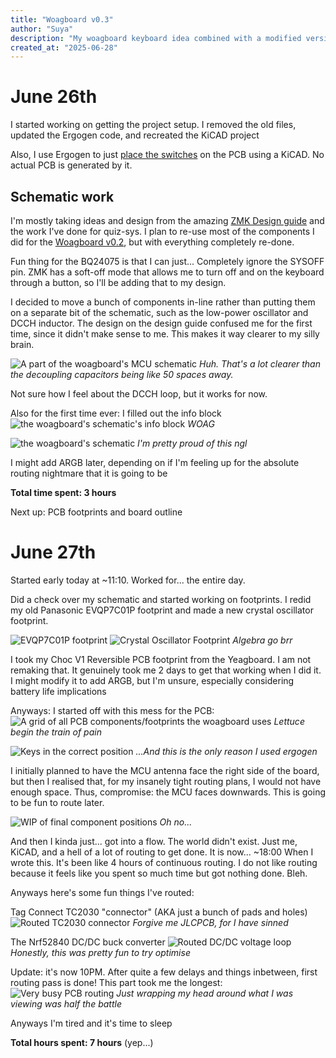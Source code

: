 ```yaml
---
title: "Woagboard v0.3"
author: "Suya"
description: "My woagboard keyboard idea combined with a modified version of the yeagpad's layout."
created_at: "2025-06-28"
---
```


# June 26th

I started working on getting the project setup. I removed the old files, updated the Ergogen code, and recreated the KiCAD project

Also, I use Ergogen to just [place the switches](https://github.com/adamws/kicad-kbplacer) on the PCB using a KiCAD. No actual PCB is generated by it.

## Schematic work

I'm mostly taking ideas and design from the amazing [ZMK Design guide](https://github.com/ebastler/zmk-designguide) and the work I've done for quiz-sys. I plan to re-use most of the components I did for the [Woagboard v0.2](https://github.com/suyashsurya/woagboard/tree/v0.2), but with everything completely re-done.

Fun thing for the BQ24075 is that I can just... Completely ignore the SYSOFF pin. ZMK has a soft-off mode that allows me to turn off and on the keyboard
through a button, so I'll be adding that to my design.

I decided to move a bunch of components in-line rather than putting them on a separate bit of the schematic, such as the low-power oscillator and DCCH inductor.
The design on the design guide confused me for the first time, since it didn't make sense to me. This makes it way clearer to my silly brain.

![A part of the woagboard's MCU schematic](./pictures/journal/june-28-inline.png)
_Huh. That's a lot clearer than the decoupling capacitors being like 50 spaces away._

Not sure how I feel about the DCCH loop, but it works for now.

Also for the first time ever: I filled out the info block
![the woagboard's schematic's info block](./pictures/journal/june-28-info.png)
_WOAG_

![the woagboard's schematic](./pictures/journal/june-28-schematic.png)
_I'm pretty proud of this ngl_

I might add ARGB later, depending on if I'm feeling up for the absolute routing nightmare that it is going to be

**Total time spent: 3 hours**

Next up: PCB footprints and board outline

# June 27th

Started early today at ~11:10. Worked for... the entire day.

Did a check over my schematic and started working on footprints. I redid my old Panasonic EVQP7C01P footprint and made a new crystal oscillator footprint.

![EVQP7C01P footprint](./pictures/journal/june-29-evq.png)
![Crystal Oscillator Footprint](./pictures/journal/june-29-osc.png)
_Algebra go brr_

I took my Choc V1 Reversible PCB footprint from the Yeagboard. I am not remaking that. It genuinely took me 2 days to get that working when I did it.
I might modify it to add ARGB, but I'm unsure, especially considering battery life implications

Anyways: I started off with this mess for the PCB:
![A grid of all PCB components/footprints the woagboard uses](./pictures/journal/june-29-pain.png)
_Lettuce begin the train of pain_


![Keys in the correct position](./pictures/journal/june-29-ergogen.png)
_...And this is the only reason I used ergogen_

I initially planned to have the MCU antenna face the right side of the board, but then I realised that, for my insanely tight routing plans, I would not have enough space.
Thus, compromise: the MCU faces downwards. This is going to be fun to route later.

![WIP of final component positions](./pictures/journal/june-29-idea.png)
_Oh no..._

And then I kinda just... got into a flow. The world didn't exist. Just me, KiCAD, and a hell of a lot of routing to get done.
It is now... ~18:00 When I wrote this. It's been like 4 hours of continuous routing. I do not like routing because it feels
like you spent so much time but got nothing done. Bleh.

Anyways here's some fun things I've routed:

Tag Connect TC2030 "connector" (AKA just a bunch of pads and holes)
![Routed TC2030 connector](./pictures/journal/june-29-tc2030.png)
_Forgive me JLCPCB, for I have sinned_

The Nrf52840 DC/DC buck converter
![Routed DC/DC voltage loop](./pictures/journal/june-29-dcdc.png)
_Honestly, this was pretty fun to try optimise_

Update: it's now 10PM. After quite a few delays and things inbetween, first routing pass is done! This part took me the longest:
![Very busy PCB routing](./pictures/journal/june-29-busy.png)
_Just wrapping my head around what I was viewing was half the battle_

Anyways I'm tired and it's time to sleep

**Total hours spent: 7 hours** (yep...)
